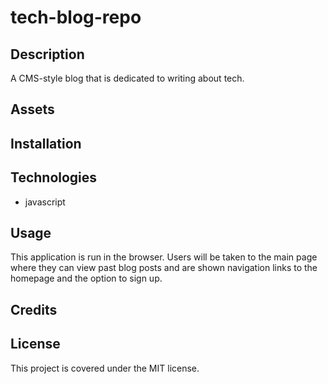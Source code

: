 # tech-blog-repo

## Description
A CMS-style blog that is dedicated to writing about tech.

## Assets

## Installation

## Technologies
* javascript

## Usage
This application is run in the browser. Users will be taken to the main page where they can view past blog posts and are shown navigation links to the homepage and the option to sign up.

## Credits


## License
This project is covered under the MIT license.